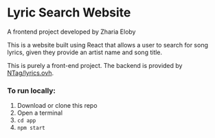 # Lyric Search Website
A frontend project developed by Zharia Eloby

This is a website built using React that allows a user to search for song lyrics, given they provide
an artist name and song title.

This is purely a front-end project. The backend is provided by [NTag/lyrics.ovh](https://github.com/NTag/lyrics.ovh/).

### To run locally:
1. Download or clone this repo
2. Open a terminal
3. `cd app`
4. `npm start`

